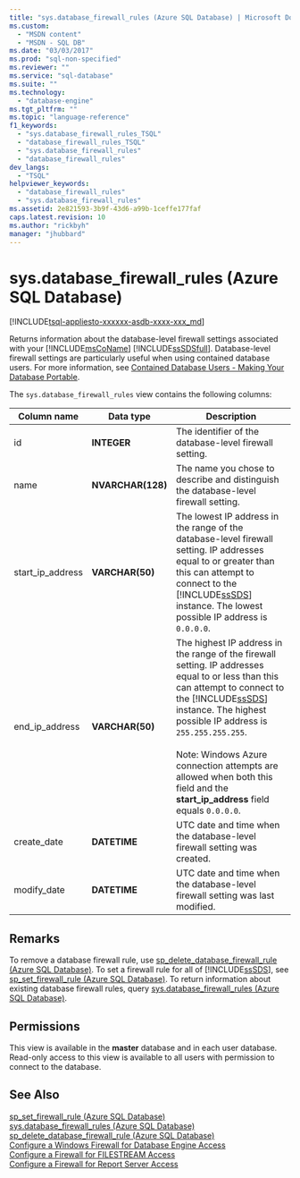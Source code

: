 ```yaml
---
title: "sys.database_firewall_rules (Azure SQL Database) | Microsoft Docs"
ms.custom: 
  - "MSDN content"
  - "MSDN - SQL DB"
ms.date: "03/03/2017"
ms.prod: "sql-non-specified"
ms.reviewer: ""
ms.service: "sql-database"
ms.suite: ""
ms.technology: 
  - "database-engine"
ms.tgt_pltfrm: ""
ms.topic: "language-reference"
f1_keywords: 
  - "sys.database_firewall_rules_TSQL"
  - "database_firewall_rules_TSQL"
  - "sys.database_firewall_rules"
  - "database_firewall_rules"
dev_langs: 
  - "TSQL"
helpviewer_keywords: 
  - "database_firewall_rules"
  - "sys.database_firewall_rules"
ms.assetid: 2e821593-3b9f-43d6-a99b-1ceffe177faf
caps.latest.revision: 10
ms.author: "rickbyh"
manager: "jhubbard"
---
```

# sys.database_firewall_rules (Azure SQL Database)
[!INCLUDE[tsql-appliesto-xxxxxx-asdb-xxxx-xxx_md](../../../relational-databases/reference/system-catalog-views/includes/tsql-appliesto-xxxxxx-asdb-xxxx-xxx-md.md)]

  Returns information about the database-level firewall settings associated with your [!INCLUDE[msCoName](../../../advanced-analytics/r-services/tutorials/includes/msconame-md.md)] [!INCLUDE[ssSDSfull](../../../analysis-services/multidimensional-models/includes/sssdsfull-md.md)]. Database-level firewall settings are particularly useful when using contained database users. For more information, see [Contained Database Users - Making Your Database Portable](../../../relational-databases/security/contained-database-users-making-your-database-portable.md).  
  
 The `sys.database_firewall_rules` view contains the following columns:  
  
|Column name|Data type|Description|  
|-----------------|---------------|-----------------|  
|id|**INTEGER**|The identifier of the database-level firewall setting.|  
|name|**NVARCHAR(128)**|The name you chose to describe and distinguish the database-level firewall setting.|  
|start_ip_address|**VARCHAR(50)**|The lowest IP address in the range of the database-level firewall setting. IP addresses equal to or greater than this can attempt to connect to the [!INCLUDE[ssSDS](../../../analysis-services/multidimensional-models/includes/sssds-md.md)] instance. The lowest possible IP address is `0.0.0.0`.|  
|end_ip_address|**VARCHAR(50)**|The highest IP address in the range of the firewall setting. IP addresses equal to or less than this can attempt to connect to the [!INCLUDE[ssSDS](../../../analysis-services/multidimensional-models/includes/sssds-md.md)] instance. The highest possible IP address is `255.255.255.255`.<br /><br /> Note: Windows Azure connection attempts are allowed when both this field and the **start_ip_address** field equals `0.0.0.0`.|  
|create_date|**DATETIME**|UTC date and time when the database-level firewall setting was created.|  
|modify_date|**DATETIME**|UTC date and time when the database-level firewall setting was last modified.|  
  
## Remarks  
 To remove a database firewall rule, use [sp_delete_database_firewall_rule &#40;Azure SQL Database&#41;](../../../relational-databases/reference/system-stored-procedures/sp-delete-database-firewall-rule-azure-sql-database.md). To set a firewall rule for all of [!INCLUDE[ssSDS](../../../analysis-services/multidimensional-models/includes/sssds-md.md)], see [sp_set_firewall_rule &#40;Azure SQL Database&#41;](../../../relational-databases/reference/system-stored-procedures/sp-set-firewall-rule-azure-sql-database.md). To return information about existing database firewall rules, query [sys.database_firewall_rules (Azure SQL Database)](../../../relational-databases/reference/system-catalog-views/sys.database-firewall-rules-azure-sql-database.md).  
  
## Permissions  
 This view is available in the **master** database and in each user database. Read-only access to this view is available to all users with permission to connect to the database.  
  
## See Also  
 [sp_set_firewall_rule &#40;Azure SQL Database&#41;](../../../relational-databases/reference/system-stored-procedures/sp-set-firewall-rule-azure-sql-database.md)   
 [sys.database_firewall_rules (Azure SQL Database)](../../../relational-databases/reference/system-catalog-views/sys.database-firewall-rules-azure-sql-database.md)   
 [sp_delete_database_firewall_rule &#40;Azure SQL Database&#41;](../../../relational-databases/reference/system-stored-procedures/sp-delete-database-firewall-rule-azure-sql-database.md)   
 [Configure a Windows Firewall for Database Engine Access](../../../database-engine/configure/windows/configure-a-windows-firewall-for-database-engine-access.md)   
 [Configure a Firewall for FILESTREAM Access](../../../relational-databases/blob/configure-a-firewall-for-filestream-access.md)   
 [Configure a Firewall for Report Server Access](../../../reporting-services/report-server/configure-a-firewall-for-report-server-access.md)  
  
  